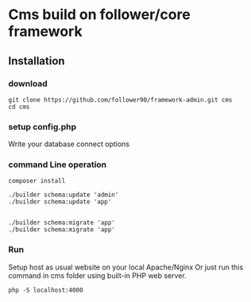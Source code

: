 # Cms build on follower/core framework 
## Installation

### download

```
git clone https://github.com/follower90/framework-admin.git cms
cd cms
```

### setup config.php

Write your database connect options

### command Line operation

```
composer install

./builder schema:update 'admin'
./builder schema:update 'app'


./builder schema:migrate 'app'
./builder schema:migrate 'app'
```

### Run

Setup host as usual website on your local Apache/Nginx
Or just run this command in cms folder using built-in PHP web server.

```
php -S localhost:4000
```
